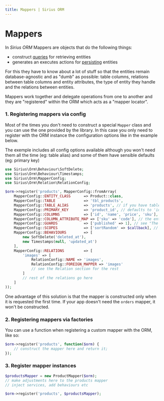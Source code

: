 ```yaml
---
title: Mappers | Sirius ORM
---
```


# Mappers

In _Sirius ORM_ Mappers are objects that do the following things:

- construct [queries](queries.md) for retrieving entities
- generates an executes actions for [persisting](persistence.md) entities

For this they have to know about a lot of stuff so that the entities remain database-agnostic and as "dumb" as possible: table columns, relations between table columns and entity attributes, the type of entity they handle and the relations between
 entities. 

Mappers work together and delegate operations from one to another and they are "registered" within the ORM which acts as a "mapper locator".

### 1. Registering mappers via config

Most of the times you don't need to construct a special `Mapper` class and you can use the one provided by the library. In this case you only need to register with the ORM instance the configuration options like in the example below. 

The exemple includes all config options available although you won't need them all the time (eg: table alias) and some of them have sensible defaults (eg: primary key)

```php
use Sirius\Orm\Behaviour\SoftDelete;
use Sirius\Orm\Behaviour\Timestamps;
use Sirius\Orm\MapperConfig;
use Sirius\Orm\Relation\RelationConfig;

$orm->register('products', MapperConfig::fromArray(
    MapperConfig::ENTITY_CLASS      => Product::class,
    MapperConfig::TABLE             => 'tbl_products',
    MapperConfig::TABLE_ALIAS       => 'products', // if you have tables with prefixes
    MapperConfig::PRIMARY_KEY       => 'product_id', // defaults to 'id'
    MapperConfig::COLUMNS           => ['id', 'name', 'price', 'sku'],
    MapperConfig::COLUMN_ATTRIBUTE_MAP => ['sku' => 'code'], // the entity works with the 'code' attribute
    MapperConfig::GUARDS            => ['published' => 1], // see "The guards" page
    MapperConfig::SCOPES            => ['sortRandom' => $callback], // see "The query scopes" page
    MapperConfig::BEHAVIOURS        => [
        new SoftDelete('deleted_at'),
        new Timestamps(null, 'updated_at')
    ],
    MapperConfig::RELATIONS         => [
        'images' => [
            RelationConfig::NAME => 'images',
            RelationConfig::FOREIGN_MAPPER => 'images'
            // see the Relation section for the rest
        ]
        // rest of the relations go here       
    ] 
));
```

One advantage of this solution is that the mapper is constructed only when it is requested the first time. If your app doesn't need the `orders` mapper, it won't be constructed.

### 2. Registering mappers via factories

You can use a function when registering a custom mapper with the ORM, like so:

```php
$orm->register('products', function($orm) {
    // construct the mapper here and return it;
});
```

### 3. Register mapper instances 

```php
$productsMapper = new ProductMapper($orm);
// make adjustments here to the products mapper
// inject services, add behaviours etc

$orm->register('products', $productsMapper);
```